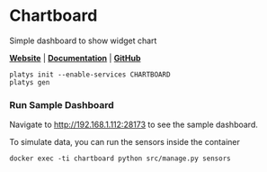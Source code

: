 # Chartboard

Simple dashboard to show widget chart 

**[Website](https://github.com/the-maux/Chartboard)** | **[Documentation](https://github.com/the-maux/tipboard/wiki)** | **[GitHub](https://github.com/the-maux/Chartboard)**

```
platys init --enable-services CHARTBOARD
platys gen
```

### Run Sample Dashboard

Navigate to <http://192.168.1.112:28173> to see the sample dashboard.

To simulate data, you can run the sensors inside the container

```
docker exec -ti chartboard python src/manage.py sensors
```

